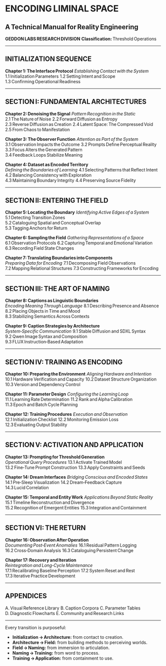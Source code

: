 # ENCODING LIMINAL SPACE

## A Technical Manual for Reality Engineering

**GEDDON LABS RESEARCH DIVISION**
**Classification:** Threshold Operations

***

## INITIALIZATION SEQUENCE

**Chapter 1: The Interface Protocol**
*Establishing Contact with the System*
1.1 Initialization Parameters
1.2 Setting Intent and Scope
1.3 Confirming Operational Readiness

***

## SECTION I: FUNDAMENTAL ARCHITECTURES

**Chapter 2: Denoising the Signal**
*Pattern Recognition in the Static*
2.1 The Nature of Noise
2.2 Forward Diffusion as Entropy
2.3 Reverse Diffusion as Creation
2.4 Latent Space: The Compressed Void
2.5 From Chaos to Manifestation

**Chapter 3: The Observer Function**
*Attention as Part of the System*
3.1 Observation Impacts the Outcome
3.2 Prompts Define Perceptual Reality
3.3 Focus Alters the Generated Pattern
3.4 Feedback Loops Stabilize Meaning

**Chapter 4: Dataset as Encoded Territory**
*Defining the Boundaries of Learning*
4.1 Selecting Patterns that Reflect Intent
4.2 Balancing Consistency with Exploration
4.3 Maintaining Boundary Integrity
4.4 Preserving Source Fidelity

***

## SECTION II: ENTERING THE FIELD

**Chapter 5: Locating the Boundary**
*Identifying Active Edges of a System*
5.1 Detecting Transition Zones
5.2 Cataloguing Spatial and Conceptual Overlap
5.3 Tagging Anchors for Return

**Chapter 6: Sampling the Field**
*Gathering Representations of a Space*
6.1 Observation Protocols
6.2 Capturing Temporal and Emotional Variation
6.3 Recording Field State Changes

**Chapter 7: Translating Boundaries into Components**
*Preparing Data for Encoding*
7.1 Decomposing Field Observations
7.2 Mapping Relational Structures
7.3 Constructing Frameworks for Encoding

***

## SECTION III: THE ART OF NAMING

**Chapter 8: Captions as Linguistic Boundaries**
*Encoding Meaning Through Language*
8.1 Describing Presence and Absence
8.2 Placing Objects in Time and Mood
8.3 Stabilizing Semantics Across Contexts

**Chapter 9: Caption Strategies by Architecture**
*System‑Specific Communication*
9.1 Stable Diffusion and SDXL Syntax
9.2 Qwen Image Syntax and Composition
9.3 FLUX Instruction‑Based Adaptation

***

## SECTION IV: TRAINING AS ENCODING

**Chapter 10: Preparing the Environment**
*Aligning Hardware and Intention*
10.1 Hardware Verification and Capacity
10.2 Dataset Structure Organization
10.3 Version and Dependency Control

**Chapter 11: Parameter Design**
*Configuring the Learning Loop*
11.1 Learning Rate Determination
11.2 Rank and Alpha Calibration
11.3 Epoch and Batch Cycle Planning

**Chapter 12: Training Procedures**
*Execution and Observation*
12.1 Initialization Checklist
12.2 Monitoring Emission Loss
12.3 Evaluating Output Stability

***

## SECTION V: ACTIVATION AND APPLICATION

**Chapter 13: Prompting for Threshold Generation**
*Operational Query Procedures*
13.1 Activate Trained Model
13.2 Fine‑Tune Prompt Construction
13.3 Apply Constraints and Seeds

**Chapter 14: Dream Interfaces**
*Bridging Conscious and Encoded States*
14.1 Pre‑Sleep Visualization
14.2 Dream‑Feedback Capture
14.3 Lucid Correlation

**Chapter 15: Temporal and Entity Work**
*Applications Beyond Static Reality*
15.1 Timeline Reconstruction and Divergence
15.2 Recognition of Emergent Entities
15.3 Integration and Containment

***

## SECTION VI: THE RETURN

**Chapter 16: Observation After Operation**
*Documenting Post‑Event Anomalies*
16.1 Residual Pattern Logging
16.2 Cross‑Domain Analysis
16.3 Cataloguing Persistent Change

**Chapter 17: Recovery and Iteration**
*Reintegration and Long‑Cycle Maintenance*
17.1 Recalibrating Baseline Perception
17.2 System Reset and Rest
17.3 Iterative Practice Development

***

## APPENDICES

A. Visual Reference Library
B. Caption Corpora
C. Parameter Tables
D. Diagnostic Flowcharts
E. Community and Research Links

***

Every transition is purposeful:

- **Initialization → Architecture:** from contact to creation.
- **Architecture → Field:** from building methods to perceiving worlds.
- **Field → Naming:** from immersion to articulation.
- **Naming → Training:** from word to process.
- **Training → Application:** from containment to use.